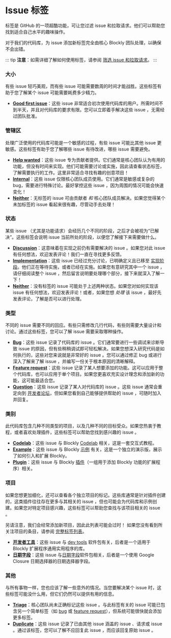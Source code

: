 # Issue 标签

标签是 GitHub 的一项超酷功能，可让您过滤 issue 和拉取请求。他们可以帮助您找到适合自己水平的趣味操作。

对于我们的代码库，为 issue 添加新标签完全由核心 Blockly 团队处理，以确保不会出错。

::: tip
**注意**：如需详细了解如何使用标签，请参阅 [筛选 issue 和拉取请求](https://help.github.com/en/github/managing-your-work-on-github/filtering-issues-and-pull-requests-by-labels)。
:::

### 大小

有些 issue 轻巧美观，而有些 issue 可能需要数周的时间才能战胜。这些标签有助于您了解某个 issue 可能需要耗费多少精力。

- **[Good first issue](https://github.com/google/blockly-samples/labels/good%20first%20issue)**：这些 issue 非常适合初次使用代码库的用户。所需时间不到半天，并且对代码库的要求有限。您可以立即着手解决这些 issue ，无需经过团队批准。

### 管辖区

处理广泛使用的代码库可能是一个敏感的过程，有些 issue 可能比其他 issue 更敏感。这些标签有助于您了解哪些 issue 有待改进，哪些 issue 需要避免。

- **[Help wanted](https://github.com/google/blockly-samples/labels/help%20wanted)**：这些 issue 专为贡献者提供。它们通常是核心团队认为有用的功能，但没有时间来实现。他们可能需要讨论或实施，因此请查看状态标签，了解需要执行的工作。这里非常适合寻找有趣的创意项目！
- **[Internal](https://github.com/google/blockly-samples/labels/internal)**：这些 issue 仅限核心团队成员使用。它们通常是敏感或复杂的 bug，需要进行特殊讨论。最好掌控这些 issue ，因为周围的情况可能会快速变化！
- **[Neither](https://github.com/google/blockly-samples/issues?q=is%3Aissue+is%3Aopen+-label%3A%22help+wanted%22+-label%3A%22internal%22)**：无标签的 issue 可由贡献者 _和_ 核心团队成员解决。如果您觉得某个未加标签的 issue 看起来很有趣，尽管动手去处理！

### 状态

某些 issue （尤其是功能请求）会经历几个不同的阶段，之后才会被视为“已解决”。这些标签会说明 issue 当前所处的阶段，以便您了解接下来需要做什么。

- **[Discussion](/guides/contribute/samples/add_a_plugin.html#讨论)**：这意味着在实现之前仍有需要解决的 issue 。如果您对此 issue 有任何想法，欢迎发表评论！我们一直在寻找更多反馈。
- **[Implementation](https://github.com/google/blockly-samples/labels/status%3A%20implementation)**：这些 issue 已经过充分讨论，已明确定义且已移至 [实现阶段](/guides/contribute/samples/add_a_plugin.html#实现)。他们正在等待实施，或者已经在实施。如果您有意研究其中一个 issue ，请仔细阅读整个 issue ，然后留言说明要处理哪个部分，接下来就深入了解一下！
- **[Neither](https://github.com/google/blockly-samples/issues?q=is%3Aissue+is%3Aopen+-label%3A%22status%3A+discussion%22+-label%3A%22status%3A+implementation%22+)**：没有标签的 issue 可能处于上述两种状态。如果您对如何实现该 issue 有任何想法，欢迎发表评论！或者，如果您想 _处理_ 该 issue ，最好先发表评论，了解是否可以进行处理。

### 类型

不同的 issue 需要不同的回应。有些只需修改几行代码，有些则需要大量设计和讨论。通过这些标签，您可以了解 issue 需要采取哪种操作。

- **[Bug](https://github.com/google/blockly-samples/labels/type%3A%20bug)**：这些 issue 记录了代码库的 issue 。它们通常要进行一些调试来诊断导致 issue 的原因，但有些稍稍调试即可轻松解决。如果您想深入研究代码是如何执行的，这些对您来说就是非常好的 issue 。您可以通过修正 bug 或进行深入了解来了解 issue ，并编写一份关于根本原因的清晰解释。
- **[Feature request](https://github.com/google/blockly-samples/labels/type%3A%20feature%20request)**：这些 issue 记录了某人想要添加的功能。这可以应用于整个代码库，也可以应用于单个项目。如果您更喜欢充实设计理念和添加新的功能，这可能最适合您。
- **[Question](https://github.com/google/blockly-samples/labels/type%3A%20question)**：这些 issue 记录了某人对代码库的 issue 。这些 issue 通常会重定向到 [开发者论坛](https://groups.google.com/forum/?hl=zh-cn#!forum/blockly)，但如果您看到自己能够提供帮助的 issue ，可随时加入并回复。

### 类别

此代码库包含几种不同类型的项目，以及几种不同的目标受众。如果您热衷于教程，或者喜欢处理插件，这些标签可以帮助您找到感兴趣的 issue 。

- **[Codelab](https://github.com/google/blockly-samples/labels/category%3A%20codelab)**：这些 issue 与 Blockly [Codelab](/guides/contribute/samples/repository_structure.html#Codelab) 相关，这是一套交互式教程。
- **[Example](https://github.com/google/blockly-samples/labels/category%3A%20example)**：这些 issue 与 Blockly [示例](/guides/contribute/samples/repository_structure.html#例子) 有关，这是一个独立的演示版，展示了如何引入和扩展 Blockly。
- **[Plugin](https://github.com/google/blockly-samples/labels/category%3A%20plugin)**：这些 issue 与 Blockly [插件](/guides/contribute/samples/repository_structure.html#插件)（一组用于添加 Blockly 功能的扩展程序）相关。

### 项目

如果您想更加细化，还可以查看各个独立项目的标记。这些库通常是针对插件创建的，这类插件往往存在更多与其相关的 issue ，但也可能会为代码库和示例创建。如果您对特定项目感兴趣，这些标签可以帮助您查找与该项目相关的 issue 。

另请注意，我们会经常添加新项目，因此此列表可能会过时！ 如果您没有看到所关注项目的条目，请参阅 [完整标签列表](https://github.com/google/blockly-samples/labels)。

- **[开发者工具](https://github.com/google/blockly-samples/labels/%E2%9A%AA%20dev-tools)**：这些 issue 与 [dev tools](https://github.com/google/blockly-samples/tree/master/plugins/dev-tools) 软件包有关，后者是一个适用于 Blockly 扩展程序通用实用程序的库。
- **[日期字段](https://github.com/google/blockly-samples/labels/%E2%9A%AA%20field-date)**：这些 issue 与[日期字段](https://github.com/google/blockly-samples/tree/master/plugins/field-date)软件包相关，后者是一个使用 Google Closure 日期选择器的日期选择器字段。

### 其他

与所有事物一样，您也应该了解一些意外的情况。当您要解决某个 issue 时，这些标签可能没什么用，但它们仍然可以提供有用的信息。

- **[Triage](https://github.com/google/blockly-samples/labels/triage)**：核心团队尚未正确标记这些 issue 。与此标签有关的 issue 可能已包含另一个简单标签（如 [bug](https://github.com/google/blockly-samples/labels/type%3A%20bug) 或 [feature request](https://github.com/google/blockly-samples/labels/type%3A%20feature%20request)），但系统可能很快就会添加更多标签。
- **[Duplicate](https://github.com/google/blockly-samples/labels/duplicate)**：这些 issue 记录了已由其他 issue 涵盖的 issue 、请求或 issue 。通过该标签，您可以了解不应回复此 issue ，而应该回复原始 issue 。
